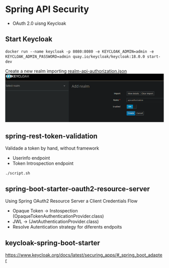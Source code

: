 # Spring API Security

+ OAuth 2.0 uisng Keycloak

## Start Keycloak

```shell
docker run --name keycloak -p 8080:8080 -e KEYCLOAK_ADMIN=admin -e KEYCLOAK_ADMIN_PASSWORD=admin quay.io/keycloak/keycloak:18.0.0 start-dev
```

Create a new realm importing [realm-api-authorization.json](realm-api-authorization.json)
![img.png](img.png)

## spring-rest-token-validation

Validade a token by hand, without framework

+ Userinfo endpoint
+ Token Introspection endpoint

```shell
./script.sh
```

## spring-boot-starter-oauth2-resource-server

Using Spring OAuth2 Resource Server a Client Credentials Flow

- Opaque Token -> Instospection (OpaqueTokenAuthenticationProvider.class)
- JWL -> (JwtAuthenticationProvider.class)
- Resolve Autentication strategy for diferents endpoits

## keycloak-spring-boot-starter

https://www.keycloak.org/docs/latest/securing_apps/#_spring_boot_adapter

